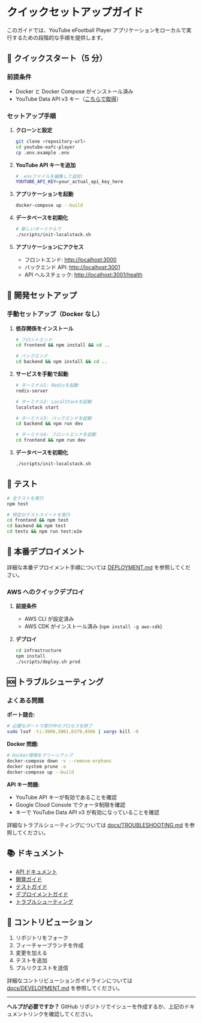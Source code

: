 # クイックセットアップガイド

このガイドでは、YouTube eFootball Player アプリケーションをローカルで実行するための段階的な手順を提供します。

## 🚀 クイックスタート（5 分）

### 前提条件

- Docker と Docker Compose がインストール済み
- YouTube Data API v3 キー（[こちらで取得](https://developers.google.com/youtube/v3/getting-started)）

### セットアップ手順

1. **クローンと設定**

   ```bash
   git clone <repository-url>
   cd youtube-eafc-player
   cp .env.example .env
   ```

2. **YouTube API キーを追加**

   ```bash
   # .envファイルを編集して追加:
   YOUTUBE_API_KEY=your_actual_api_key_here
   ```

3. **アプリケーションを起動**

   ```bash
   docker-compose up --build
   ```

4. **データベースを初期化**

   ```bash
   # 新しいターミナルで
   ./scripts/init-localstack.sh
   ```

5. **アプリケーションにアクセス**
   - フロントエンド: <http://localhost:3000>
   - バックエンド API: <http://localhost:3001>
   - API ヘルスチェック: <http://localhost:3001/health>

## 🔧 開発セットアップ

### 手動セットアップ（Docker なし）

1. **依存関係をインストール**

   ```bash
   # フロントエンド
   cd frontend && npm install && cd ..

   # バックエンド
   cd backend && npm install && cd ..
   ```

2. **サービスを手動で起動**

   ```bash
   # ターミナル1: Redisを起動
   redis-server

   # ターミナル2: LocalStackを起動
   localstack start

   # ターミナル3: バックエンドを起動
   cd backend && npm run dev

   # ターミナル4: フロントエンドを起動
   cd frontend && npm run dev
   ```

3. **データベースを初期化**
   ```bash
   ./scripts/init-localstack.sh
   ```

## 🧪 テスト

```bash
# 全テストを実行
npm test

# 特定のテストスイートを実行
cd frontend && npm test
cd backend && npm test
cd tests && npm run test:e2e
```

## 🚀 本番デプロイメント

詳細な本番デプロイメント手順については [DEPLOYMENT.md](./DEPLOYMENT.md) を参照してください。

### AWS へのクイックデプロイ

1. **前提条件**

   - AWS CLI が設定済み
   - AWS CDK がインストール済み (`npm install -g aws-cdk`)

2. **デプロイ**
   ```bash
   cd infrastructure
   npm install
   ./scripts/deploy.sh prod
   ```

## 🆘 トラブルシューティング

### よくある問題

**ポート競合:**

```bash
# 必要なポートで実行中のプロセスを終了
sudo lsof -ti:3000,3001,6379,4566 | xargs kill -9
```

**Docker 問題:**

```bash
# Docker環境をクリーンアップ
docker-compose down -v --remove-orphans
docker system prune -a
docker-compose up --build
```

**API キー問題:**

- YouTube API キーが有効であることを確認
- Google Cloud Console でクォータ制限を確認
- キーで YouTube Data API v3 が有効になっていることを確認

詳細なトラブルシューティングについては [docs/TROUBLESHOOTING.md](./docs/TROUBLESHOOTING.md) を参照してください。

## 📚 ドキュメント

- [API ドキュメント](./docs/API.md)
- [開発ガイド](./docs/DEVELOPMENT.md)
- [テストガイド](./docs/TESTING.md)
- [デプロイメントガイド](./DEPLOYMENT.md)
- [トラブルシューティング](./docs/TROUBLESHOOTING.md)

## 🤝 コントリビューション

1. リポジトリをフォーク
2. フィーチャーブランチを作成
3. 変更を加える
4. テストを追加
5. プルリクエストを送信

詳細なコントリビューションガイドラインについては [docs/DEVELOPMENT.md](./docs/DEVELOPMENT.md) を参照してください。

---

**ヘルプが必要ですか？** GitHub リポジトリでイシューを作成するか、上記のドキュメントリンクを確認してください。
